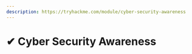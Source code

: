 ```yaml
---
description: https://tryhackme.com/module/cyber-security-awareness
---
```


# ✔ Cyber Security Awareness

